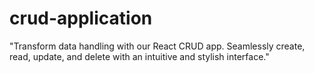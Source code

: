 # crud-application
"Transform data handling with our React CRUD app. Seamlessly create, read, update, and delete with an intuitive and stylish interface."
